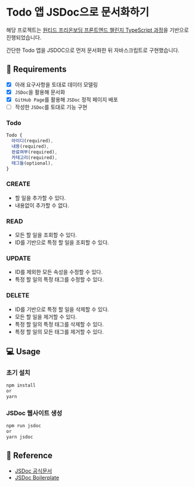 # Todo 앱 JSDoc으로 문서화하기

해당 프로젝트는 [원티드 프리온보딩 프론트엔드 챌린지 TypeScript 과정](https://www.wanted.co.kr/events/pre_challenge_fe_2)을 기반으로 진행되었습니다.

간단한 Todo 앱을 JSDOC으로 먼저 문서화한 뒤 자바스크립트로 구현했습니다.

## 📝 Requirements

-   [x] 아래 요구사항을 토대로 데이터 모델링
-   [x] `JSDoc`을 활용해 문서화
-   [x] `GitHub Page`를 활용해 `JSDoc` 정적 페이지 배포
-   [ ] 작성한 `JSDoc`를 토대로 기능 구현

### Todo

```js
Todo {
  아이디(required),
  내용(required),
  완료여부(required),
  카테고리(required),
  태그들(optional),
}
```

### CREATE

-   할 일을 추가할 수 있다.
-   내용없이 추가할 수 없다.

### READ

-   모든 할 일을 조회할 수 있다.
-   ID를 기반으로 특정 할 일을 조회할 수 있다.

### UPDATE

-   ID를 제외한 모든 속성을 수정할 수 있다.
-   특정 할 일의 특정 태그를 수정할 수 있다.

### DELETE

-   ID를 기반으로 특정 할 일을 삭제할 수 있다.
-   모든 할 일을 제거할 수 있다.
-   특정 할 일의 특정 태그를 삭제할 수 있다.
-   특정 할 일의 모든 태그를 제거할 수 있다.

## 💻 Usage

### 초기 설치

```bash
npm install
or
yarn
```

### JSDoc 웹사이트 생성

```bash
npm run jsdoc
or
yarn jsdoc
```

## 🔗 Reference

-   [JSDoc 공식문서](https://jsdoc.app/)
-   [JSDoc Boilerplate](https://github.com/pocojang/jsdoc-boilerplate)

